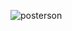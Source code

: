 
![posterson](https://github.com/yucellgull/tarimsal_urun_ag_analizi/assets/79323076/d3031eac-5aeb-43bb-9f9c-4b7983a56c0c)
